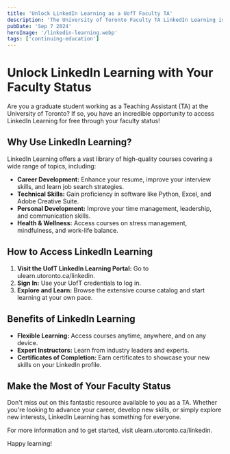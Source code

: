 ```yaml
---
title: 'Unlock LinkedIn Learning as a UofT Faculty TA'
description: 'The University of Toronto Faculty TA LinkedIn Learning is a great opportunity to network with top employers and learn about potential career paths.'
pubDate: 'Sep 7 2024'
heroImage: '/linkedin-learning.webp'
tags: ['continuing-education']
---
```


# Unlock LinkedIn Learning with Your Faculty Status

Are you a graduate student working as a Teaching Assistant (TA) at the University of Toronto? If so, you have an incredible opportunity to access LinkedIn Learning for free through your faculty status!

## Why Use LinkedIn Learning?
LinkedIn Learning offers a vast library of high-quality courses covering a wide range of topics, including:
- **Career Development:** Enhance your resume, improve your interview skills, and learn job search strategies.
- **Technical Skills:** Gain proficiency in software like Python, Excel, and Adobe Creative Suite.
- **Personal Development:** Improve your time management, leadership, and communication skills.
- **Health & Wellness:** Access courses on stress management, mindfulness, and work-life balance.

## How to Access LinkedIn Learning
1. **Visit the UofT LinkedIn Learning Portal:** Go to ulearn.utoronto.ca/linkedin.
2. **Sign In:** Use your UofT credentials to log in.
3. **Explore and Learn:** Browse the extensive course catalog and start learning at your own pace.

## Benefits of LinkedIn Learning
- **Flexible Learning:** Access courses anytime, anywhere, and on any device.
- **Expert Instructors:** Learn from industry leaders and experts.
- **Certificates of Completion:** Earn certificates to showcase your new skills on your LinkedIn profile.

## Make the Most of Your Faculty Status
Don't miss out on this fantastic resource available to you as a TA. Whether you're looking to advance your career, develop new skills, or simply explore new interests, LinkedIn Learning has something for everyone.

For more information and to get started, visit ulearn.utoronto.ca/linkedin.

Happy learning!
